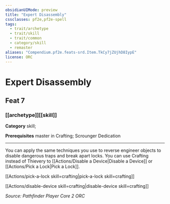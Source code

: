 ```yaml
---
obsidianUIMode: preview
title: "Expert Disassembly"
cssclasses: pf2e,pf2e-spell
tags:
  - trait/archetype
  - trait/skill
  - trait/common
  - category/skill
  - remaster
aliases: "Compendium.pf2e.feats-srd.Item.TkCy7jZUjhD8IypE"
license: ORC
---
```

# Expert Disassembly
## Feat 7
### [[archetype]][[skill]]

**Category** skill; 



**Prerequisites** master in Crafting; Scrounger Dedication
* * *
You can apply the same techniques you use to reverse engineer objects to disable dangerous traps and break apart locks. You can use Crafting instead of Thievery to [[Actions/Disable a Device|Disable a Device]] or [[Actions/Pick a Lock|Pick a Lock]].

[[Actions/pick-a-lock skill=crafting|pick-a-lock skill=crafting]]

[[Actions/disable-device skill=crafting|disable-device skill=crafting]]

*Source: Pathfinder Player Core 2*
*ORC*